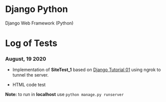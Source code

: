 # Django Python
Django Web Framework (Python)

# Log of Tests

### August, 19 2020

* Implementation of **SiteTest_1** based on [Django Tutorial 01](https://docs.djangoproject.com/en/3.0/intro/tutorial01/) using ngrok to tunnel the server.

* HTML code test

**Note:** to run in **localhost** use `python manage.py runserver`
